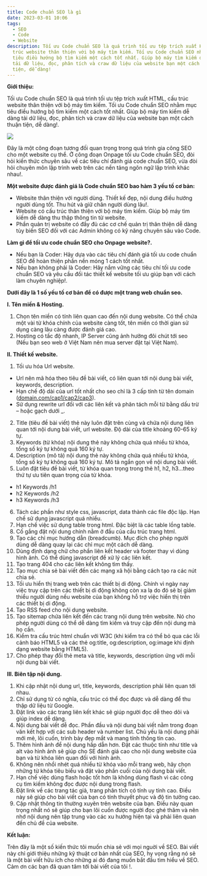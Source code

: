 ```yaml
---
title: Code chuẩn SEO là gì
date: 2023-03-01 10:06
tags:
  - SEO
  - Code
  - Website
description: Tối ưu Code chuẩn SEO là quá trình tối ưu tệp trích xuất HTML, cấu
  trúc website thân thiện với bộ máy tìm kiếm. Tối ưu Code chuẩn SEO nhằm mục
  tiêu điều hướng bộ tìm kiếm một cách tốt nhất. Giúp bộ máy tìm kiếm dễ dàng
  tải dữ liệu, đọc, phân tích và craw dữ liệu của website bạn một cách thuận
  tiện, dễ dàng!
---
```

**Giới thiệu:**

Tối ưu Code chuẩn SEO là quá trình tối ưu tệp trích xuất HTML, cấu trúc website thân thiện với bộ máy tìm kiếm. Tối ưu Code chuẩn SEO nhằm mục tiêu điều hướng bộ tìm kiếm một cách tốt nhất. Giúp bộ máy tìm kiếm dễ dàng tải dữ liệu, đọc, phân tích và craw dữ liệu của website bạn một cách thuận tiện, dễ dàng!.

![](https://images.viblo.asia/1984b01f-107b-4aa9-81ea-a2d2e0da48fc.jpg)

Đây là một công đoạn tương đối quan trọng trong quá trình gia công SEO cho một website cụ thể. Ở công đoạn Onpage tối ưu Code chuẩn SEO, đòi hỏi kiến thức chuyên sâu về các tiêu chí đánh giá code chuẩn SEO, vừa đòi hỏi chuyên môn lập trình web trên các nền tảng ngôn ngữ lập trình khác nhau!.

**Một website được đánh giá là Code chuẩn SEO bao hàm 3 yếu tố cơ bản:**

* Website thân thiện với người dùng. Thiết kế đẹp, nội dung điều hướng người dùng tốt. Thu hút và giữ chân người dùng lâu!.
* Website có cấu trúc thân thiện với bộ máy tìm kiếm. Giúp bộ máy tìm kiếm dễ dàng thu thập thông tin từ website.
* Phần quản trị website có đầy đủ các cơ chế quản trị thân thiện dễ dàng tùy biến SEO đối với các Admin không có kỹ năng chuyên sâu vào Code.

**Làm gì để tối ưu code chuẩn SEO cho Onpage website?.**

* Nếu bạn là Coder: Hãy dựa vào các tiêu chí đánh giá tối ưu code chuẩn SEO để hoàn thiện phần nền móng 1 cách tốt nhất.
* Nếu bạn không phải là Coder: Hãy nắm vững các tiêu chí tối ưu code chuẩn SEO và yêu cầu đối tác thiết kế website tối ưu giúp bạn với cách làm chuyên nghiệp!.

**Dưới đây là 1 số yếu tố cơ bản để có được một trang web chuẩn seo.**

**I. Tên miền & Hosting.**

1. Chọn tên miền có tính liên quan cao đến nội dung website. Có thể chứa một vài từ khóa chính của website càng tốt, tên miền có thời gian sử dụng càng lâu càng được đánh giá cao.
2. Hosting có tấc độ nhanh, IP Server cũng ảnh hưởng đôi chút tới seo (Nếu bạn seo web ở Việt Nam nên mua server đặt tại Việt Nam).

**II. Thiết kế website.**

1. Tối ưu hóa Url website.

* Url nên mã hóa theo tiêu đề bài viết, có liên quan tới nội dung bài viết, keywords, description.
* Hạn chế độ dài của url tốt nhất cho seo chỉ là 3 cấp tính từ tên domain ([domain.com/cap1/cap2/cap3](http://domain.com/cap1/cap2/cap3)).
* Sử dụng rewrite url đối với các liên kết và phân tách mỗi từ bằng dấu trừ – hoặc gạch dưới _.

2. Title (tiêu đề bài viết) thẻ này luôn đặt trên cùng và chứa nội dung liên quan tới nội dung bài viết, url website. Độ dài của title khoảng 60-65 ký tự.
3. Keywords (từ khóa) nội dung thẻ này không chứa quá nhiều từ khóa, tổng số ký tự không quá 160 ký tự.
4. Description (mô tả) nội dung thẻ này không chứa quá nhiều từ khóa, tổng số ký tự không quá 160 ký tự. Mô tả ngắn gọn về nội dung bài viết.
5. Luôn đặt tiêu đề bài viết, từ khóa quan trọng trong thẻ h1, h2, h3…theo thứ tự ưu tiên quan trọng của từ khóa.

* h1 Keywords /h1
* h2 Keywords /h2
* h3 Keywords /h3

6. Tách các phần như style css, javascript, data thành các file độc lập. Hạn chế sử dụng javascript quá nhiều.
7. Hạn chế việc sử dụng table trong html. Đặc biệt là các table lồng table.
8. Cố gắng đặt nội dung chính nằm ở đầu của cấu trúc trang html.
9. Tạo các chỉ mục hướng dẫn (breadcumb). Mục đích cho phép người dùng dễ dàng quay lại các chỉ mục một cách dễ dàng.
10. Dùng định dạng chữ cho phần liên kết header và footer thay vì dùng hình ảnh. Có thể dùng javascript để xử lý các liên kết.
11. Tạo trang 404 cho các liên kết không tìm thấy.
12. Tạo mục chia sẻ bài viết đến các mạng xã hội bằng cách tạo ra các nút chia sẻ.
13. Tối ưu hiển thị trang web trên các thiết bị di động. Chính vì ngày nay việc truy cập trên các thiết bị di động không còn xa lạ do đó sẽ bị giảm thiểu người dùng nếu website của bạn không hỗ trợ việc hiển thị trên các thiết bị di động.
14. Tạo RSS feed cho nội dung website.
15. Tạo sitemap chứa liên kết đến các trang nội dung trên website. Nó cho phép người dùng có thể dễ dàng tìm kiếm và truy cập đến nội dung mà họ cần.
16. Kiểm tra cấu trúc html chuẩn với W3C (khi kiểm tra có thể bỏ qua các lỗi cảnh báo HTML5 và các thẻ og:title, og:description, og:image khi định dạng website bằng HTML5).
17. Cho phép thay đổi thẻ meta và title, keywords, description ứng với mỗi nội dung bài viết.

**III. Biên tập nội dung.**

1. Khi cập nhật nội dung url, title, keywords, description phải liên quan tới nhau.
2. Chỉ sử dụng từ có nghĩa, cấu trúc có thể đọc được và dễ dàng để thu thập dữ liệu từ Google.
3. Đặt link vào các trang liên kết khác sẽ giúp người đọc dễ theo dõi và giúp index dễ dàng.
4. Nội dung bài viết dễ đọc. Phần đầu và nội dung bài viết nằm trong đoạn văn kết hợp với các sub header và number list. Chủ yếu là nội dung phải mới mẻ, lôi cuốn, trình bày đẹp mắt và mang tính thông tin cao.
5. Thêm hình ảnh để nội dung hấp dẫn hơn. Đặt các thuộc tính như title và alt vào hình ảnh sẽ giúp cho SE đánh giá cao cho nội dung website của bạn và từ khóa liên quan đối với hình ảnh.
6. Không nên nhồi nhét quá nhiều từ khóa vào mỗi trang web, hãy chọn những từ khóa tiêu biểu và đặt vào phần cuối của nội dung bài viết.
7. Hạn chế việc dùng flash hoặc tốt hơn là không dùng flash vì các công cụ tìm kiếm không đọc được nội dung trong flash.
8. Đặt link về các trang tác giả, trang phân tích có tính uy tính cao. Điều này sẽ giúp cho bài viết của bạn có tính thuyết phục và độ tin tưởng cao.
9. Cập nhật thông tin thường xuyên trên website của bạn. Điều này quan trọng nhất nó sẽ giúp cho bạn lôi cuốn được người đọc ghé thăm và nên nhớ nội dung nên tập trung vào các xu hướng hiện tại và phải liên quan đến chủ đề của website.

**Kết luận:**

Trên đây là một số kiến thức tôi muốn chia sẻ với mọi nguời về SEO. Bài viết này chỉ giới thiệu những kỹ thuật cơ bản nhất của SEO, hy vọng rằng nó sẽ là một bài viết hữu ích cho những ai đó đang muốn bắt đầu tìm hiểu về SEO. Cảm ơn các bạn đã quan tâm tới bài viết của tôi !.